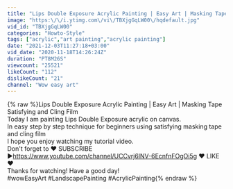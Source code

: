 ```yaml
---
title: "Lips Double Exposure Acrylic Painting | Easy Art | Masking Tape Satisfying  and Cling Film"
image: "https:\/\/i.ytimg.com\/vi\/TBXjgGqLW00\/hqdefault.jpg"
vid_id: "TBXjgGqLW00"
categories: "Howto-Style"
tags: ["acrylic","art painting","acrylic painting"]
date: "2021-12-03T11:27:18+03:00"
vid_date: "2020-11-18T14:26:24Z"
duration: "PT8M26S"
viewcount: "25521"
likeCount: "112"
dislikeCount: "21"
channel: "Wow easy art"
---
```

{% raw %}Lips Double Exposure Acrylic Painting | Easy Art | Masking Tape Satisfying  and Cling Film<br />Today I am painting Lips Double Exposure acrylic on canvas.<br />In easy step by step technique for beginners using satisfying masking tape and cling film<br />I hope you enjoy watching my tutorial video.<br />Don't forget to ❤ SUBSCRIBE ►<a rel="nofollow" target="blank" href="https://www.youtube.com/channel/UCCvrj6lNV-6EcnfnFOgOi5g">https://www.youtube.com/channel/UCCvrj6lNV-6EcnfnFOgOi5g</a> ❤ LIKE ❤ <br />Thanks for watching! Have a good day!<br />#wowEasyArt #LandscapePainting #AcrylicPainting{% endraw %}
